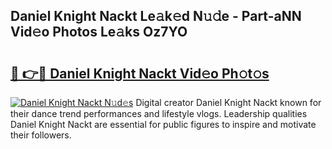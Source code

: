 ## Daniel Knight Nackt Le𝚊k𝚎d N𝚞𝚍e - Part-aNN Vid𝚎o Photos Le𝚊ks Oz7YO

# <h2><a href="http://fb382y4.evod.top/?m=Daniel+Knight+Nackt">🔗 👉🔴 Daniel Knight Nackt Vid𝚎o Ph𝚘t𝚘s</a></h2>

[![Daniel Knight Nackt N𝚞d𝚎s](https://i.imgur.com/8V9OHl7.gif)](http://fb382y4.evod.top/?m=Daniel+Knight+Nackt)
Digital creator Daniel Knight Nackt known for their dance trend performances and lifestyle vlogs. Leadership qualities Daniel Knight Nackt are essential for public figures to inspire and motivate their followers. 
